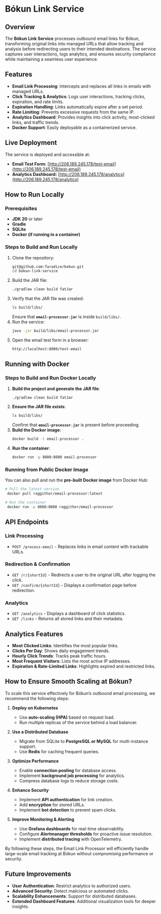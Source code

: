 # Bókun Link Service

## Overview

The **Bókun Link Service** processes outbound email links for Bókun, transforming original links into managed URLs that allow tracking and analysis before redirecting users to their intended destinations. The service captures user interactions, logs analytics, and ensures security compliance while maintaining a seamless user experience.

## Features

- **Email Link Processing**: Intercepts and replaces all links in emails with managed URLs.
- **Click Tracking & Analytics**: Logs user interactions, tracking clicks, expiration, and rate limits.
- **Expiration Handling**: Links automatically expire after a set period.
- **Rate Limiting**: Prevents excessive requests from the same IP.
- **Analytics Dashboard**: Provides insights into click activity, most-clicked links, and traffic trends.
- **Docker Support**: Easily deployable as a containerized service.

## Live Deployment

The service is deployed and accessible at:
- **Email Test Form:** [http://206.189.245.178/test-email](http://206.189.245.178/test-email)
- **Analytics Dashboard:** [http://206.189.245.178/analytics](http://206.189.245.178/analytics)

## How to Run Locally

### Prerequisites

- **JDK 20** or later
- **Gradle**
- **SQLite**
- **Docker (if running in a container)**

### Steps to Build and Run Locally

1. Clone the repository:
   ```sh
   git@github.com:faradice/bokun.git
   cd bokun-link-service
   ```
2. Build the JAR file:
   ```sh
   ./gradlew clean build fatJar
   ```
3. Verify that the JAR file was created:
   ```sh
   ls build/libs/
   ```
   Ensure that **`email-processor.jar`** is inside `build/libs/`.
4. Run the service:
   ```sh
   java -jar build/libs/email-processor.jar
   ```
5. Open the email test form in a browser:
   ```sh
   http://localhost:8080/test-email
   ```

## Running with Docker

### Steps to Build and Run Docker Locally

1. **Build the project and generate the JAR file**:
   ```sh
   ./gradlew clean build fatJar
   ```
2. **Ensure the JAR file exists**:
   ```sh
   ls build/libs/
   ```
   Confirm that **`email-processor.jar`** is present before proceeding.
3. **Build the Docker image**:
   ```sh
   docker build -t email-processor .
   ```
4. **Run the container**:
   ```sh
   docker run -p 8080:8080 email-processor
   ```

### Running from Public Docker Image

You can also pull and run the **pre-built Docker image** from Docker Hub:

```sh
# Pull the latest version
 docker pull raggithor/email-processor:latest

# Run the container
 docker run -p 8080:8080 raggithor/email-processor
```

## API Endpoints

### Link Processing

- `POST /process-email` - Replaces links in email content with trackable URLs.

### Redirection & Confirmation

- `GET /r/{shortId}` - Redirects a user to the original URL after logging the click.
- `GET /confirm/{shortId}` - Displays a confirmation page before redirection.

### Analytics

- `GET /analytics` - Displays a dashboard of click statistics.
- `GET /links` - Returns all stored links and their metadata.

## Analytics Features

- **Most Clicked Links**: Identifies the most popular links.
- **Clicks Per Day**: Shows daily engagement trends.
- **Hourly Click Trends**: Tracks peak traffic hours.
- **Most Frequent Visitors**: Lists the most active IP addresses.
- **Expiration & Rate-Limited Links**: Highlights expired and restricted links.

## How to Ensure Smooth Scaling at Bókun?

To scale this service effectively for Bókun’s outbound email processing, we recommend the following steps:

1. **Deploy on Kubernetes**
   - Use **auto-scaling (HPA)** based on request load.
   - Run multiple replicas of the service behind a load balancer.

2. **Use a Distributed Database**
   - Migrate from SQLite to **PostgreSQL or MySQL** for multi-instance support.
   - Use **Redis** for caching frequent queries.

3. **Optimize Performance**
   - Enable **connection pooling** for database access.
   - Implement **background job processing** for analytics.
   - Compress database logs to reduce storage costs.

4. **Enhance Security**
   - Implement **API authentication** for link creation.
   - Add **encryption** for stored URLs.
   - Implement **bot detection** to prevent spam clicks.

5. **Improve Monitoring & Alerting**
   - Use **Grafana dashboards** for real-time observability.
   - Configure **Alertmanager thresholds** for proactive issue resolution.
   - Implement **distributed tracing** with OpenTelemetry.

By following these steps, the Email Link Processor will efficiently handle large-scale email tracking at Bókun without compromising performance or security.

## Future Improvements

- **User Authentication**: Restrict analytics to authorized users.
- **Advanced Security**: Detect malicious or automated clicks.
- **Scalability Enhancements**: Support for distributed databases.
- **Extended Dashboard Features**: Additional visualization tools for deeper insights.
